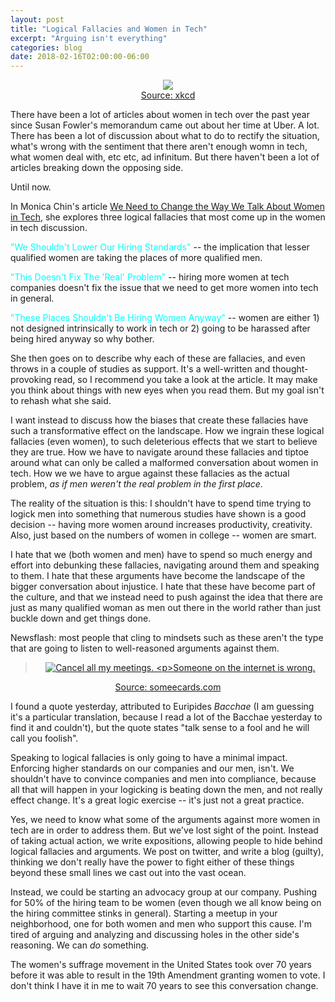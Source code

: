 ```yaml
---
layout: post
title: "Logical Fallacies and Women in Tech"
excerpt: "Arguing isn't everything"
categories: blog
date: 2018-02-16T02:00:00-06:00
---
```


<center><figure>
<img src="https://imgs.xkcd.com/comics/formal_logic.png">
<figcaption><a href="https://xkcd.com/1033/">Source: xkcd</a></figcaption>
</figure>
</center>

There have been a lot of articles about women in tech over the past year since Susan Fowler's memorandum came out about her time at Uber.  A lot.  There has been a lot of discussion about what to do to rectify the situation, what's wrong with the sentiment that there aren't enough womn in tech, what women deal with, etc etc, ad infinitum.  But there haven't been a lot of articles breaking down the opposing side.

Until now.

In Monica Chin's article <a href="https://mashable.com/2018/02/05/how-to-talk-about-women-in-tech/#jf.e7eqtGaqz">We Need to Change the Way We Talk About Women in Tech</a>, she explores three logical fallacies that most come up in the women in tech discussion.

<font color="cyan">"We Shouldn't Lower Our Hiring Standards"</font> -- the implication that lesser qualified women are taking the places of more qualified men.

<font color="cyan">"This Doesn't Fix The 'Real' Problem"</font> -- hiring more women at tech companies doesn't fix the issue that we need to get more women into tech in general.

<font color="cyan">"These Places Shouldn't Be Hiring Women Anyway"</font> -- women are either 1) not designed intrinsically to work in tech or 2) going to be harassed after being hired anyway so why bother.

She then goes on to describe why each of these are fallacies, and even throws in a couple of studies as support.  It's a well-written and thought-provoking read, so I recommend you take a look at the article.  It may make you think about things with new eyes when you read them. But my goal isn't to rehash what she said.

I want instead to discuss how the biases that create these fallacies have such a transformative effect on the landscape.  How we ingrain these logical fallacies (even women), to such deleterious effects that we start to believe they are true.  How we have to navigate around these fallacies and tiptoe around what can only be called a malformed conversation about women in tech.  How we we have to argue against these fallacies as the actual problem, _as if men weren't the real problem in the first place_.

The reality of the situation is this: I shouldn't have to spend time trying to logick men into something that numerous studies have shown is a good decision -- having more women around increases productivity, creativity.  Also, just based on the numbers of women in college -- women are smart.

I hate that we (both women and men) have to spend so much energy and effort into debunking these fallacies, navigating around them and speaking to them.  I hate that these arguments have become the landscape of the bigger conversation about injustice.  I hate that these have become part of the culture, and that we instead need to push against the idea that there are just as many qualified woman as men out there in the world rather than just buckle down and get things done.

Newsflash: most people that cling to mindsets such as these aren't the type that are going to listen to well-reasoned arguments against them.

<center>
<blockquote class="someecards-embed" id="someecards-embed-577991" data-id="577991" data-type="card" data-url="https://napi.someecards.com/embed/card/ee0f7cf745aea722029abf420a79f868/?type=card"><a href="https://www.someecards.com/usercards/viewcard/ee0f7cf745aea722029abf420a79f868/?tagSlug=cry-for-help" target="_blank"><img class="img-responsive" src="https://cdn.someecards.com/someecards/usercards/ee0f7cf745aea722029abf420a79f868.png" alt="Cancel all my meetings.

Someone on the internet
is wrong." /></a></blockquote>
<figcaption><a href="https://some.ly/aLQLvg/">Source: someecards.com</a></figcaption>
</center>

I found a quote yesterday, attributed to Euripides _Bacchae_ (I am guessing it's a particular translation, because I read a lot of the Bacchae yesterday to find it and couldn't), but the quote states "talk sense to a fool and he will call you foolish".

Speaking to logical fallacies is only going to have a minimal impact.  Enforcing higher standards on our companies and our men, isn't.  We shouldn't have to convince companies and men into compliance, because all that will happen in your logicking is beating down the men, and not really effect change.  It's a great logic exercise -- it's just not a great practice.

Yes, we need to know what some of the arguments against more women in tech are in order to address them.  But we've lost sight of the point.  Instead of taking actual action, we write expositions, allowing people to hide behind logical fallacies and arguments.  We post on twitter, and write a blog (guilty), thinking we don't really have the power to fight either of these things beyond these small lines we cast out into the vast ocean.

Instead, we could be starting an advocacy group at our company.  Pushing for 50% of the hiring team to be women (even though we all know being on the hiring committee stinks in general).  Starting a meetup in your neighborhood, one for both women and men who support this cause.  I'm tired of arguing and analyzing and discussing holes in the other side's reasoning.  We can _do_ something.

The women's suffrage movement in the United States took over 70 years before it was able to result in the 19th Amendment granting women to vote.  I don't think I have it in me to wait 70 years to see this conversation change.